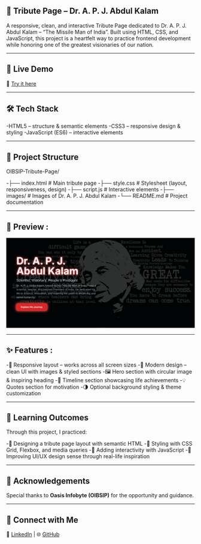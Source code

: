## 🙏 Tribute Page – Dr. A. P. J. Abdul Kalam

A responsive, clean, and interactive Tribute Page dedicated to Dr. A. P. J. Abdul Kalam – “The Missile Man of India”.
Built using HTML, CSS, and JavaScript, this project is a heartfelt way to practice frontend development while honoring one of the greatest visionaries of our nation.

---

## 🚀 Live Demo  

🔗 [Try it here](https://kunal-web3.github.io/OIBSIP-Tribute-Page/)

---

## 🛠️ Tech Stack

-HTML5 – structure & semantic elements
-CSS3 – responsive design & styling
-JavaScript (ES6) – interactive elements

---

## 📂 Project Structure

OIBSIP-Tribute-Page/

-├── index.html # Main tribute page
-├── style.css # Stylesheet (layout, responsiveness, design)
-├── script.js # Interactive elements
-├── images/ # Images of Dr. A. P. J. Abdul Kalam
-└── README.md # Project documentation

---

## 📸 Preview :

![Tribute Page Snapshot](screenshot.png)

---

## ✨ Features :

-📱 Responsive layout – works across all screen sizes
-🎨 Modern design – clean UI with images & styled sections
-🖼️ Hero section with circular image & inspiring heading
-📜 Timeline section showcasing life achievements
-💡 Quotes section for motivation
-🌗 Optional background styling & theme customization

---

## 🎯 Learning Outcomes 

Through this project, I practiced:

-📌 Designing a tribute page layout with semantic HTML
-📌 Styling with CSS Grid, Flexbox, and media queries
-📌 Adding interactivity with JavaScript
-📌 Improving UI/UX design sense through real-life inspiration

---

## 🙌 Acknowledgements

Special thanks to **Oasis Infobyte (OIBSIP)** for the opportunity and guidance.  

---

## 📢 Connect with Me  


🔗 [LinkedIn](https://www.linkedin.com/in/kunal-jadhav-kj) | 🌐 [GitHub](https://github.com/kunal-web3)

